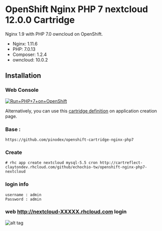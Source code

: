 # OpenShift Nginx PHP 7 nextcloud 12.0.0 Cartridge
Nginx 1.9 with PHP 7.0 owncloud  on OpenShift.

* Nginx: 1.11.6
* PHP: 7.0.13
* Composer: 1.2.4
* owncloud: 10.0.2

## Installation

### Web Console
<a href="https://openshift.redhat.com/app/console/application_type/custom?cartridges%5B%5D=http://cartreflect-claytondev.rhcloud.com/github/pinodex/openshift-cartridge-nginx-php7&amp;name=php"><img alt="Run+PHP+7+on+OpenShift" src="https://launch-shifter.rhcloud.com/launch/light/Run%20PHP%207%20on.svg" /></a>

Alternatively, you can use this [cartridge definition](http://cartreflect-claytondev.rhcloud.com/github/pinodex/openshift-cartridge-nginx-php7) on application creation page.


### Base : 
```
https://github.com/pinodex/openshift-cartridge-nginx-php7
```

### Create 
```
# rhc app create nextcloud mysql-5.5 cron http://cartreflect-claytondev.rhcloud.com/github/echochio-tw/openshift-nginx-php7-nextcloud
```
### login info
```
username : admin
Password : admin

```

### web http://nextcloud-XXXXX.rhcloud.com login

![alt tag](https://github.com/echochio-tw/openshift-nginx-php7-owncloud/raw/master/pic/nextcloud-login.png)


